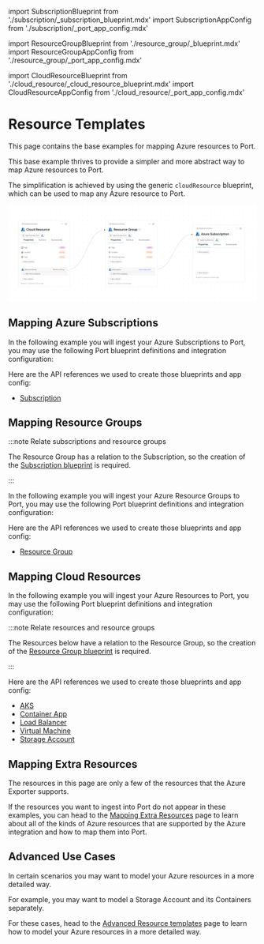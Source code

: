 import SubscriptionBlueprint from './subscription/\_subscription_blueprint.mdx'
import SubscriptionAppConfig from './subscription/\_port_app_config.mdx'

import ResourceGroupBlueprint from './resource_group/\_blueprint.mdx'
import ResourceGroupAppConfig from './resource_group/\_port_app_config.mdx'

import CloudResourceBlueprint from './cloud_resource/\_cloud_resource_blueprint.mdx'
import CloudResourceAppConfig from './cloud_resource/\_port_app_config.mdx'

# Resource Templates

This page contains the base examples for mapping Azure resources to Port.

This base example thrives to provide a simpler and more abstract way to map Azure resources to Port.

The simplification is achieved by using the generic `cloudResource` blueprint, which can be used to map any Azure resource to Port. 

![Azure Basic Blueprints](../../../../../../static/img/build-your-software-catalog/sync-data-to-catalog/cloud-providers/azure/basic-examples-blueprints.png)

## Mapping Azure Subscriptions

In the following example you will ingest your Azure Subscriptions to Port, you may use the following Port blueprint definitions and integration configuration:

<SubscriptionBlueprint/>

<SubscriptionAppConfig/>

Here are the API references we used to create those blueprints and app config:

- [Subscription](https://docs.microsoft.com/en-us/rest/api/resources/subscriptions/list)

## Mapping Resource Groups

:::note Relate subscriptions and resource groups

The Resource Group has a relation to the Subscription, so the creation of the [Subscription blueprint](#mapping-azure-subscriptions) is required.

:::

In the following example you will ingest your Azure Resource Groups to Port, you may use the following Port blueprint definitions and integration configuration:

<ResourceGroupBlueprint/>

<ResourceGroupAppConfig/>

Here are the API references we used to create those blueprints and app config:

- [Resource Group](https://docs.microsoft.com/en-us/rest/api/resources/resourcegroups/list)


## Mapping Cloud Resources

In the following example you will ingest your Azure Resources to Port, you may use the following Port blueprint definitions and integration configuration:

:::note Relate resources and resource groups

The Resources below have a relation to the Resource Group, so the creation of the [Resource Group blueprint](#mapping-resource-groups) is required.

:::

<CloudResourceBlueprint/>

<CloudResourceAppConfig/>

Here are the API references we used to create those blueprints and app config:

- [AKS](https://learn.microsoft.com/en-us/rest/api/aks/managed-clusters/list?tabs=HTTP)
- [Container App](https://learn.microsoft.com/en-us/rest/api/containerapps/stable/container-apps/list-by-subscription?tabs=HTTP)
- [Load Balancer](https://learn.microsoft.com/en-us/rest/api/load-balancer/load-balancers/list-all?tabs=HTTP)
- [Virtual Machine](https://learn.microsoft.com/en-us/rest/api/compute/virtual-machines/list-all?tabs=HTTP)
- [Storage Account](https://docs.microsoft.com/en-us/rest/api/storagerp/storageaccounts/list)



## Mapping Extra Resources

The resources in this page are only a few of the resources that the Azure Exporter supports.


If the resources you want to ingest into Port do not appear in these examples, you can head to the [Mapping Extra Resources](./mapping_extra_resources.md) page to learn about all of the kinds of Azure resources that are supported by the Azure integration and how to map them into Port.

## Advanced Use Cases

In certain scenarios you may want to model your Azure resources in a more detailed way.

For example, you may want to model a Storage Account and its Containers separately.


For these cases, head to the [Advanced Resource templates](./advanced.md) page to learn how to model your Azure resources in a more detailed way.


